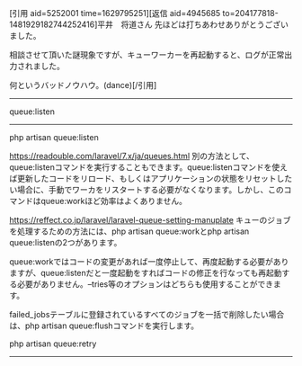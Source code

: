 [引用 aid=5252001 time=1629795251][返信 aid=4945685 to=204177818-1481929182744252416]平井　将道さん
先ほどは打ちあわせありがとうございました。

相談させて頂いた謎現象ですが、キューワーカーを再起動すると、ログが正常出力されました。

何というバッドノウハウ。(dance)[/引用]

________________________________________________________________________________________________


queue:listen


________________________________________________________________________________________________
php artisan queue:listen




https://readouble.com/laravel/7.x/ja/queues.html
別の方法として、queue:listenコマンドを実行することもできます。queue:listenコマンドを使えば更新したコードをリロード、もしくはアプリケーションの状態をリセットしたい場合に、手動でワーカをリスタートする必要がなくなります。しかし、このコマンドはqueue:workほど効率はよくありません。




https://reffect.co.jp/laravel/laravel-queue-setting-manuplate
キューのジョブを処理するための方法には、php artisan queue:workとphp artisan queue:listenの2つがあります。

queue:workではコードの変更があれば一度停止して、再度起動する必要がありますが、queue:listenだと一度起動をすればコードの修正を行なっても再起動する必要がありません。–tries等のオプションはどちらも使用することができます。



failed_jobsテーブルに登録されているすべてのジョブを一括で削除したい場合は、php artisan queue:flushコマンドを実行します。


php artisan queue:retry

________________________________________________________________________________________________




